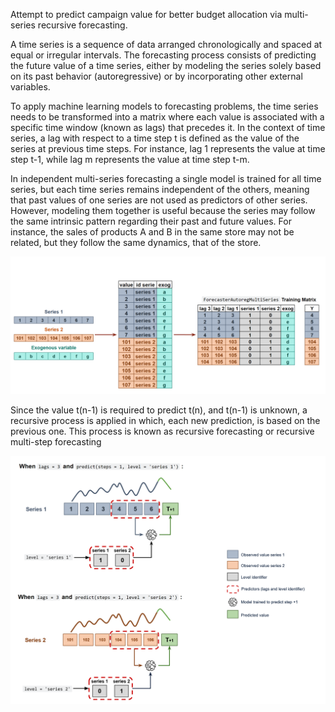 Attempt to predict campaign value for better budget allocation via multi-series recursive forecasting. 

A time series is a sequence of data arranged chronologically and spaced at equal or irregular intervals. The forecasting process consists of predicting the future value of a time series, either by modeling the series solely based on its past behavior (autoregressive) or by incorporating other external variables.

To apply machine learning models to forecasting problems, the time series needs to be transformed into a matrix where each value is associated with a specific time window (known as lags) that precedes it. In the context of time series, a lag with respect to a time step t is defined as the value of the series at previous time steps. For instance, lag 1 represents the value at time step t-1, while lag m represents the value at time step t-m.

In independent multi-series forecasting a single model is trained for all time series, but each time series remains independent of the others, meaning that past values of one series are not used as predictors of other series. However, modeling them together is useful because the series may follow the same intrinsic pattern regarding their past and future values. For instance, the sales of products A and B in the same store may not be related, but they follow the same dynamics, that of the store.

![Alt text](/assets/image.png)

Since the value t(n-1) is required to predict t(n), and t(n-1) is unknown, a recursive process is applied in which, each new prediction, is based on the previous one. This process is known as recursive forecasting or recursive multi-step forecasting

![Alt text](/assets/image-1.png)






